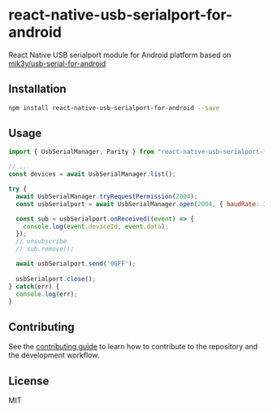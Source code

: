 # react-native-usb-serialport-for-android

React Native USB serialport module for Android platform based on [mik3y/usb-serial-for-android](https://github.com/mik3y/usb-serial-for-android)

## Installation

```sh
npm install react-native-usb-serialport-for-android --save
```

## Usage

```js
import { UsbSerialManager, Parity } from "react-native-usb-serialport-for-android";

// ...
const devices = await UsbSerialManager.list();

try {
  await UsbSerialManager.tryRequestPermission(2004);
  const usbSerialport = await UsbSerialManager.open(2004, { baudRate: 38400, parity: Parity.None, dataBits: 8, stopBits: 1 });

  const sub = usbSerialport.onReceived((event) => {
    console.log(event.deviceId, event.data);
  });
  // unsubscribe
  // sub.remove();

  await usbSerialport.send('00FF');
  
  usbSerialport.close();
} catch(err) {
  console.log(err);
}
```

## Contributing

See the [contributing guide](CONTRIBUTING.md) to learn how to contribute to the repository and the development workflow.

## License

MIT
